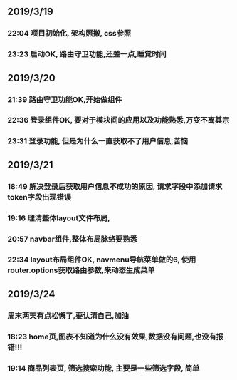 ## 2019/3/19 
 ### 22:04 项目初始化, 架构照搬, css参照
 ### 23:23 启动OK, 路由守卫功能,还差一点,睡觉时间

## 2019/3/20
 ### 21:39 路由守卫功能OK,开始做组件
 ### 22:36 登录组件OK, 要对于模块间的应用以及功能熟悉,万变不离其宗
 ### 23:31 登录功能, 但是为什么一直获取不了用户信息,苦恼

## 2019/3/21 
 ### 18:49 解决登录后获取用户信息不成功的原因, 请求字段中添加请求token字段出现错误
 ### 19:16 理清整体layout文件布局, 
 ### 20:57 navbar组件,整体布局脉络要熟悉
 ### 22:34 layout布局组件OK, navmenu导航菜单做的6, 使用router.options获取路由参数,来动态生成菜单

 ## 2019/3/24 
  ### 周末两天有点松懈了,要认清自己,加油
  ### 18:23 home页,图表不知道为什么没有效果,数据没有问题,也没有报错!!!
  ### 19:14 商品列表页, 筛选搜索功能, 主要是一些筛选字段, 简单